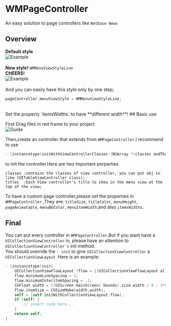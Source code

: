# WMPageController
An easy solution to page controllers like `NetEase News`
## Overview
**Default style** <br>
![Example](https://github.com/wangmchn/WMPageController/blob/master/WMPageController/ScreenShot/ScreenShot.gif)
<br>
<br>
**New style!** `WMMenuViewStyleLine` <br>
**CHEERS!** <br>
![Example](https://github.com/wangmchn/WMPageController/blob/master/WMPageController/ScreenShot/ScreenShot2.gif)
<br>
<br>
And you can easily have this style only by one step;
```objective-c
pageController.menuViewStyle = WMMenuViewStyleLine;
```
<br>
Set the property `itemsWidths` to have **different width**!
## Basic use

First Drag files in red frame to your project.<br>
![Guide](https://github.com/wangmchn/WMPageController/blob/master/WMPageController/ScreenShot/guide1.png)

Then,create an controller that extends from `WMPageController`.I recommend to use<br>
```objective-c
- (instancetype)initWithViewControllerClasses:(NSArray *)classes andTheirTitles:(NSArray *)titles;
```
to init the controller.Here are two important porperties<br>

    classes :contains the classes of view controller, you can put obj in like [UITableViewController class];
    titles  :Each View controller's title to show in the menu view at the top of the view;

To have a custom page controller,please set the properties in `WMPageController` ,They are: `titleSize`, `titleColor`, `menuHeight`, `pageAnimatable`, `menuBGColor`, `menuItemWidth`,and also `itemsWidths`.

## Final
You can put every controller in `WMPageController`,But if you want have a `UICollectionViewController` in, please have an attention to `UICollectionViewController's` init method.<br>
You should override the `- init` to give `UICollectionViewController` a `UICollectionViewLayout`.
Here is an example:
```objective-c
- (instancetype)init{
    UICollectionViewFlowLayout *flow = [[UICollectionViewFlowLayout alloc] init];
    flow.minimumLineSpacing = 1;
    flow.minimumInteritemSpacing = .1;
    CGFloat width = [[UIScreen mainScreen] bounds].size.width / 4 - 3*0.1;
    flow.itemSize = CGSizeMake(width,width);
    self = [self initWithCollectionViewLayout:flow];
    if (self) {
        // insert code here...
    }
    return self;
}
```

